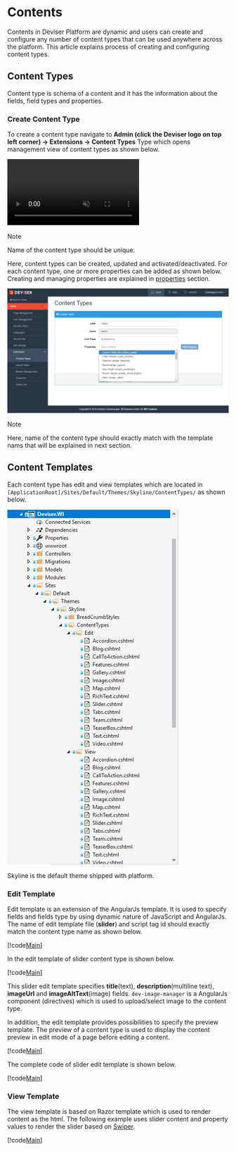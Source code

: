 # Contents
Contents in Deviser Platform are dynamic and users can create and configure any number of content types that can be used anywhere across the platform. This article explains process of creating and configuring content types.

## Content Types
Content type is schema of a content and it has the information about the fields, field types and properties.

### Create Content Type
To create a content type navigate to **Admin (click the Deviser logo on top left corner) -> Extensions -> Content Types** Type which opens management view of content types as shown below.

<video autoplay muted loop>
  <source src="../../assets/videos/Content_OpenContentManagement.mp4" type="video/mp4">
  Your browser does not support HTML5 video.
</video>

>[!NOTE]
>Name of the content type should be unique.

Here, content types can be created, updated and activated/deactivated. For each content type, one or more properties can be added as shown below. Creating and managing properties are explained in [properties](properties.md) section.

<img src="../../assets/images/Content_ContentManagementEdit.png">

>[!NOTE]
>Here, name of the content type should exactly match with the template nams that will be explained in next section.

## Content Templates
Each content type has edit and view templates which are located in `[ApplicationRoot]/Sites/Default/Themes/Skyline/ContentTypes/` as shown below. 

<img src="../../assets/images/Content_ContentTemplates.png">

Skyline is the default theme shipped with platform.

### Edit Template
Edit template is an extension of the AngularJs template. It is used to specify fields and fields type by using dynamic nature of JavaScript and AngularJs. The name of edit template file (**slider**) and script tag id should exactly match the content type name as shown below.

[!code[Main](../../src/Sites/Default/Themes/Skyline/ContentTypes/Edit/Slider.cshtml?range=1-1)]

In the edit template of slider content type is shown below.

[!code[Main](../../src/Sites/Default/Themes/Skyline/ContentTypes/Edit/Slider.cshtml?range=52-61)]

This slider edit template specifies **title**(text), **description**(multiline text), **imageUrl** and **imageAltText**(image) fields. `dev-image-manager` is a AngularJs component (directives) which is used to upload/select image to the content type.

In addition, the edit template provides possibilities to specify the preview template. The preview of a content type is used to display the content preview in edit mode of a page before editing a content. 

[!code[Main](../../src/Sites/Default/Themes/Skyline/ContentTypes/Edit/Slider.cshtml?range=2-17)]

The complete code of slider edit template is shown below.

[!code[Main](../../src/Sites/Default/Themes/Skyline/ContentTypes/Edit/Slider.cshtml?range=1-)]

### View Template
The view template is based on Razor template which is used to render content as the html. The following example uses slider content and property values to render the slider based on <a href="http://idangero.us/swiper/" target="_blank">Swiper</a>.

[!code[Main](../../src/Sites/Default/Themes/Skyline/ContentTypes/View/Slider.cshtml?range=1-)]